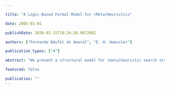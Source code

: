 ```yaml
---

title: "A Logic-Based Formal Model for (Meta)Heuristics"

date: 2005-01-01

publishDate: 2020-02-25T18:24:20.907296Z

authors: ["Fernando Náufel do Amaral", "E. H. Haeusler"]

publication_types: ["4"]

abstract: "We present a structural model for (meta)heuristic search strategies for solving computational problems. The model is defined through the use of topos-theoretical tools and techniques which provide an appropriate internal logic (with the language of Local Set Theory) where objects of interest can be represented."

featured: false

publication: ""
---
```


